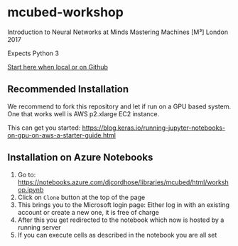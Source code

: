 # mcubed-workshop
Introduction to Neural Networks at Minds Mastering Machines [M³] London 2017

Expects Python 3

[Start here when local or on Github](workshop.ipynb)

## Recommended Installation

We recommend to fork this repository and let if run on a GPU based system. One that works well is AWS p2.xlarge EC2 instance.

This can get you started: https://blog.keras.io/running-jupyter-notebooks-on-gpu-on-aws-a-starter-guide.html

## Installation on Azure Notebooks

1. Go to: https://notebooks.azure.com/djcordhose/libraries/mcubed/html/workshop.ipynb
1. Click on `Clone` button at the top of the page
1. This brings you to the Microsoft login page: Either log in with an existing account or create a new one, it is free of charge
1. After this you get redirected to the notebook which now is hosted by a running server
1. If you can execute cells as described in the notebook you are all set
